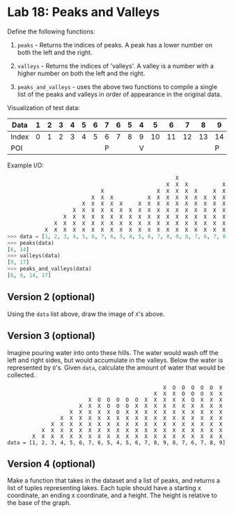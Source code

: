 # Lab 18: Peaks and Valleys

Define the following functions:

1. `peaks` - Returns the indices of peaks. A peak has a lower number on both the left and the right.

1. `valleys` - Returns the indices of 'valleys'. A valley is a number with a higher number on both the left and the right.

1. `peaks_and_valleys` - uses the above two functions to compile a single list of the peaks and valleys in order of appearance in the original data.

Visualization of test data:

| Data    |  1 | 2 | 3 | 4 | 5 | 6 | 7 | 6 | 5 | 4 | 5 | 6 | 7 | 8 | 9 | 8 | 7 | 6 | 7 | 8 | 9 |
|---------|----|---|---|---|---|---|---|---|---|---|---|---|---|---|---|---|---|---|---|---|---|
| Index   |  0 | 1 | 2 | 3 | 4 | 5 | 6 | 7 | 8 | 9 | 10| 11| 12| 13| 14| 15| 16| 17| 18| 19| 20|
| POI     |    |   |   |   |   |   | P |   |   | V |   |   |   |   | P |   |   | V |   |   |   |


Example I/O:
```python
                                                      X                 X
                                                   X  X  X           X  X
                              X                 X  X  X  X  X     X  X  X
                           X  X  X           X  X  X  X  X  X  X  X  X  X
                        X  X  X  X  X     X  X  X  X  X  X  X  X  X  X  X
                     X  X  X  X  X  X  X  X  X  X  X  X  X  X  X  X  X  X
                  X  X  X  X  X  X  X  X  X  X  X  X  X  X  X  X  X  X  X
               X  X  X  X  X  X  X  X  X  X  X  X  X  X  X  X  X  X  X  X
            X  X  X  X  X  X  X  X  X  X  X  X  X  X  X  X  X  X  X  X  X
>>> data = [1, 2, 3, 4, 5, 6, 7, 6, 5, 4, 5, 6, 7, 8, 9, 8, 7, 6, 7, 8, 9]
>>> peaks(data)
[6, 14]
>>> valleys(data)
[9, 17]
>>> peaks_and_valleys(data)
[6, 9, 14, 17]
```


## Version 2 (optional)

Using the `data` list above, draw the image of `X`'s above.

## Version 3 (optional)

Imagine pouring water into onto these hills. The water would wash off the left and right sides, but would accumulate in the valleys. Below the water is represented by `O`'s. Given `data`, calculate the amount of water that would be collected.

```
                                                  X  O  O  O  O  O  X
                                               X  X  X  O  O  O  X  X
                          X  O  O  O  O  O  X  X  X  X  X  O  X  X  X
                       X  X  X  O  O  O  X  X  X  X  X  X  X  X  X  X
                    X  X  X  X  X  O  X  X  X  X  X  X  X  X  X  X  X
                 X  X  X  X  X  X  X  X  X  X  X  X  X  X  X  X  X  X
              X  X  X  X  X  X  X  X  X  X  X  X  X  X  X  X  X  X  X
           X  X  X  X  X  X  X  X  X  X  X  X  X  X  X  X  X  X  X  X
        X  X  X  X  X  X  X  X  X  X  X  X  X  X  X  X  X  X  X  X  X
data = [1, 2, 3, 4, 5, 6, 7, 6, 5, 4, 5, 6, 7, 8, 9, 8, 7, 6, 7, 8, 9]

```

## Version 4 (optional)

Make a function that takes in the dataset and a list of peaks, and returns a list of tuples representing lakes. Each tuple should have a starting x coordinate, an ending x coordinate, and a height. The height is relative to the base of the graph.
